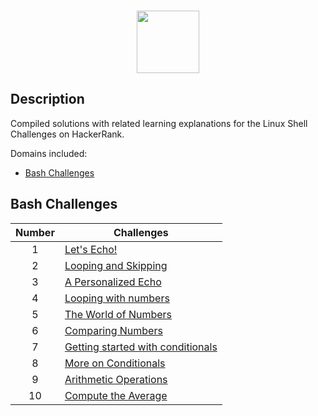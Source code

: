 <p align="center">  
	<br>
	<a href="https://www.hackerrank.com/Thomas_George_T">
        <img height=100 src="https://d3keuzeb2crhkn.cloudfront.net/hackerrank/assets/styleguide/logo_wordmark-f5c5eb61ab0a154c3ed9eda24d0b9e31.svg"> 
    	</a>
	<br>
</p>



## Description
Compiled solutions with related learning explanations for the Linux Shell Challenges on HackerRank. 

Domains included: 
* [Bash Challenges](https://github.com/Thomas-George-T/HackerRank-The-Linux-Shell-Challenges-Solutions#bash-challenges)

## Bash Challenges

| Number | Challenges |
|:------:|------------|
| 1 |[Let's Echo!](https://www.hackerrank.com/challenges/bash-tutorials-lets-echo/problem)
| 2 |[Looping and Skipping](https://www.hackerrank.com/challenges/bash-tutorials---looping-and-skipping/problem) 
| 3 |[A Personalized Echo](https://www.hackerrank.com/challenges/bash-tutorials---a-personalized-echo/problem) 
| 4 |[Looping with numbers](https://www.hackerrank.com/challenges/bash-tutorials---looping-with-numbers/problem) 
| 5 |[The World of Numbers](https://www.hackerrank.com/challenges/bash-tutorials---the-world-of-numbers/problem) 
| 6 |[Comparing Numbers](https://www.hackerrank.com/challenges/bash-tutorials---comparing-numbers/problem) 
| 7 |[Getting started with conditionals](https://www.hackerrank.com/challenges/bash-tutorials---getting-started-with-conditionals/problem) 
| 8 |[More on Conditionals](https://www.hackerrank.com/challenges/bash-tutorials---more-on-conditionals/problem) 
| 9 |[Arithmetic Operations](https://www.hackerrank.com/challenges/bash-tutorials---arithmetic-operations/problem)
| 10|[Compute the Average](https://www.hackerrank.com/challenges/bash-tutorials---compute-the-average/problem) 
